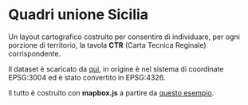 Quadri unione Sicilia
===============
Un layout cartografico costruito per consentire di individuare, per ogni porzione di territorio, la tavola **CTR** (Carta Tecnica Reginale) corrispondente.

Il dataset è scaricato da [qui](http://www.sitr.regione.sicilia.it/component/option,com_docman/task,cat_view/gid,29/Itemid,143/), in origine è nel sistema di coordinate EPSG:3004 ed è stato convertito in EPSG:4326.

Il tutto è costruito con **mapbox.js** a partire da [questo esempio](https://www.mapbox.com/mapbox.js/example/v1.0.0/choropleth/).

